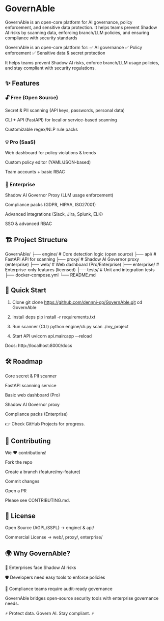 # GovernAble
GovernAble is an open-core platform for AI governance, policy enforcement, and sensitive data protection.
It helps teams prevent Shadow AI risks by scanning data, enforcing branch/LLM policies, and ensuring compliance with security standards

GovernAble is an open-core platform for:
✅ AI governance
✅ Policy enforcement
✅ Sensitive data & secret protection

It helps teams prevent Shadow AI risks, enforce branch/LLM usage policies, and stay compliant with security regulations.

## ✨ Features
### 🔓 Free (Open Source)

Secret & PII scanning (API keys, passwords, personal data)

CLI + API (FastAPI) for local or service-based scanning

Customizable regex/NLP rule packs

### 💡 Pro (SaaS)

Web dashboard for policy violations & trends

Custom policy editor (YAML/JSON-based)

Team accounts + basic RBAC

### 🏢 Enterprise

Shadow AI Governor Proxy (LLM usage enforcement)

Compliance packs (GDPR, HIPAA, ISO27001)

Advanced integrations (Slack, Jira, Splunk, ELK)

SSO & advanced RBAC

## 🏗 Project Structure
GovernAble/
├── engine/        # Core detection logic (open source)
├── api/           # FastAPI API for scanning
├── proxy/         # Shadow AI Governor proxy (enterprise)
├── web/           # Web dashboard (Pro/Enterprise)
├── enterprise/    # Enterprise-only features (licensed)
├── tests/         # Unit and integration tests
├── docker-compose.yml
└── README.md

## 🚀 Quick Start
1. Clone
git clone https://github.com/dennni-op/GovernAble.git
cd GovernAble

2. Install deps
pip install -r requirements.txt

3. Run scanner (CLI)
python engine/cli.py scan ./my_project

4. Start API
uvicorn api.main:app --reload


Docs: http://localhost:8000/docs

## 🛠 Roadmap

 Core secret & PII scanner

 FastAPI scanning service

 Basic web dashboard (Pro)

 Shadow AI Governor proxy

 Compliance packs (Enterprise)

👉 Check GitHub Projects for progress.

## 🤝 Contributing

We ❤️ contributions!

Fork the repo

Create a branch (feature/my-feature)

Commit changes

Open a PR

Please see CONTRIBUTING.md.

## 📜 License

Open Source (AGPL/SSPL) → engine/ & api/

Commercial License → web/, proxy/, enterprise/

## 🌍 Why GovernAble?

🚨 Enterprises face Shadow AI risks

🛡 Developers need easy tools to enforce policies

📜 Compliance teams require audit-ready governance

GovernAble bridges open-source security tools with enterprise governance needs.

⚡ Protect data. Govern AI. Stay compliant. ⚡


